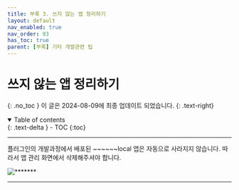 ```yaml
---
title: 부록 3. 쓰지 않는 앱 정리하기
layout: default
nav_enabled: true
nav_order: 93
has_toc: true
parent: [부록] 기타 개발관련 팁
---
```


# 쓰지 않는 앱 정리하기
{: .no_toc }
이 글은 2024-08-09에 최종 업데이트 되었습니다.
{: .text-right}

<details open markdown="block">
  <summary>
    Table of contents
  </summary>
  {: .text-delta }
- TOC
{:toc}
</details>

---

플러그인의 개발과정에서 배포된 ~~~~~~local 앱은 자동으로 사라지지 않습니다. 따라서 앱 관리 화면에서 삭제해주셔야 합니다.

![*******](../assets/50/53-01.png)

---

